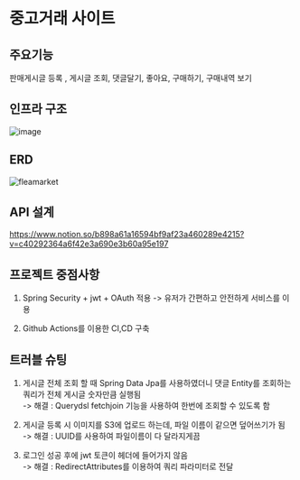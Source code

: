 # 중고거래 사이트

## 주요기능
판매게시글 등록 , 게시글 조회, 댓글달기, 좋아요, 구매하기, 구매내역 보기

## 인프라 구조
![image](https://user-images.githubusercontent.com/116478121/220061504-a04864d1-e5e3-4e6f-b9a6-8e6050b70cc1.png)

## ERD
![fleamarket](https://github.com/Ahnwonseok/fleaMarket/assets/95980876/620df9d7-5efb-44f4-9d8c-614a1237eae3)

## API 설계
https://www.notion.so/b898a61a16594bf9af23a460289e4215?v=c40292364a6f42e3a690e3b60a95e197

## 프로젝트 중점사항
1. Spring Security + jwt + OAuth 적용
  -> 유저가 간편하고 안전하게 서비스를 이용

2. Github Actions를 이용한 CI,CD 구축

## 트러블 슈팅
1. 게시글 전체 조회 할 때 Spring Data Jpa를 사용하였더니 댓글 Entity를 조회하는 쿼리가 전체 게시글 숫자만큼 실행됨<br>
  -> 해결 : Querydsl fetchjoin 기능을 사용하여 한번에 조회할 수 있도록 함

2. 게시글 등록 시 이미지를 S3에 업로드 하는데, 파일 이름이 같으면 덮어쓰기가 됨<br>
  -> 해결 : UUID를 사용하여 파일이름이 다 달라지게끔 

3. 로그인 성공 후에 jwt 토큰이 헤더에 들어가지 않음<br>
-> 해결 : RedirectAttributes를 이용하여 쿼리 파라미터로 전달
